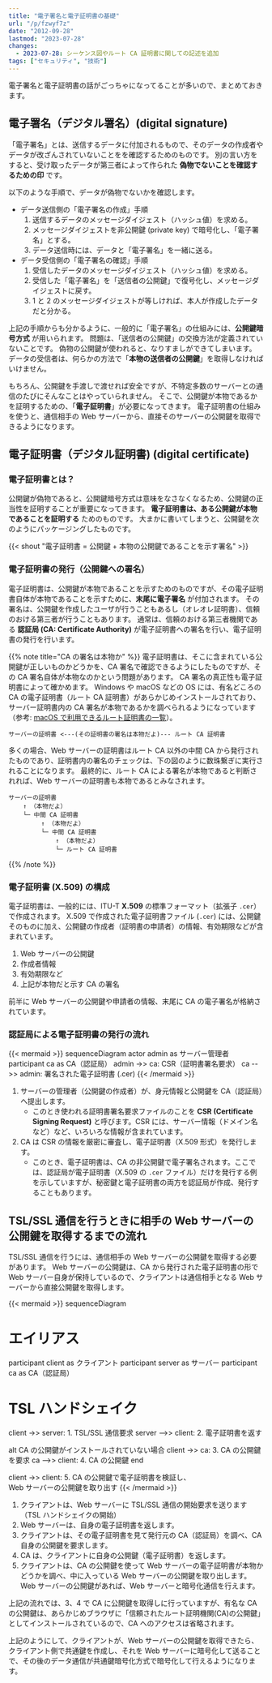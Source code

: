 ```yaml
---
title: "電子署名と電子証明書の基礎"
url: "/p/fzwyf7z"
date: "2012-09-28"
lastmod: "2023-07-28"
changes:
  - 2023-07-28: シーケンス図やルート CA 証明書に関しての記述を追加
tags: ["セキュリティ", "技術"]
---
```


電子署名と電子証明書の話がごっちゃになってることが多いので、まとめておきます。


電子署名（デジタル署名）(digital signature)
----

「電子署名」とは、送信するデータに付加されるもので、そのデータの作成者やデータが改ざんされていないことをを確認するためのものです。
別の言い方をすると、受け取ったデータが第三者によって作られた __偽物でないことを確認するための印__ です。

以下のような手順で、データが偽物でないかを確認します。

- データ送信側の「電子署名の作成」手順
    1. 送信するデータのメッセージダイジェスト（ハッシュ値）を求める。
    2. メッセージダイジェストを非公開鍵 (private key) で暗号化し、「電子署名」とする。
    3. データ送信時には、データと「電子署名」を一緒に送る。
- データ受信側の「電子署名の確認」手順
    1. 受信したデータのメッセージダイジェスト（ハッシュ値）を求める。
    2. 受信した「電子署名」を「送信者の公開鍵」で復号化し、メッセージダイジェストに戻す。
    3. 1 と 2 のメッセージダイジェストが等しければ、本人が作成したデータだと分かる。

上記の手順からも分かるように、一般的に「電子署名」の仕組みには、__公開鍵暗号方式__ が用いられます。
問題は、「送信者の公開鍵」の交換方法が定義されていないことです。
偽物の公開鍵が使われると、なりすましができてしまいます。
データの受信者は、何らかの方法で「__本物の送信者の公開鍵__」を取得しなければいけません。

もちろん、公開鍵を手渡しで渡せれば安全ですが、不特定多数のサーバーとの通信のたびにそんなことはやっていられません。
そこで、公開鍵が本物であるかを証明するための、「__電子証明書__」が必要になってきます。
電子証明書の仕組みを使うと、通信相手の Web サーバーから、直接そのサーバーの公開鍵を取得できるようになります。


電子証明書（デジタル証明書) (digital certificate)
----

### 電子証明書とは？

公開鍵が偽物であると、公開鍵暗号方式は意味をなさなくなるため、公開鍵の正当性を証明することが重要になってきます。
__電子証明書は、ある公開鍵が本物であることを証明する__ ためのものです。
大まかに書いてしまうと、公開鍵を次のようにパッケージングしたものです。

{{< shout "電子証明書 = 公開鍵 + 本物の公開鍵であることを示す署名" >}}

### 電子証明書の発行（公開鍵への署名）

電子証明書は、公開鍵が本物であることを示すためのものですが、その電子証明書自体が本物であることを示すために、__末尾に電子署名__ が付加されます。
その署名は、公開鍵を作成したユーザが行うこともあるし（オレオレ証明書）、信頼のおける第三者が行うこともあります。
通常は、信頼のおける第三者機関である __認証局 (CA: Certificate Authority)__ が電子証明書への署名を行い、電子証明書の発行を行います。

{{% note title="CA の署名は本物か" %}}
電子証明書は、そこに含まれている公開鍵が正しいものかどうかを、CA 署名で確認できるようにしたものですが、その CA 署名自体が本物なのかという問題があります。
CA 署名の真正性も電子証明書によって確かめます。
Windows や macOS などの OS には、有名どころの CA の電子証明書（ルート CA 証明書）があらかじめインストールされており、サーバー証明書内の CA 署名が本物であるかを調べられるようになっています（参考: [macOS で利用できるルート証明書の一覧](https://support.apple.com/ja-jp/HT202858)）。

```
サーバーの証明書 <---(その証明書の署名は本物だよ)--- ルート CA 証明書
```

多くの場合、Web サーバーの証明書はルート CA 以外の中間 CA から発行されたものであり、証明書内の署名のチェックは、下の図のように数珠繋ぎに実行されることになります。
最終的に、ルート CA による署名が本物であると判断されれば、Web サーバーの証明書も本物であるとみなされます。

```
サーバーの証明書
    ↑ （本物だよ）
    └─ 中間 CA 証明書
         ↑ （本物だよ）
         └─ 中間 CA 証明書
             ↑ （本物だよ）
             └─ ルート CA 証明書
```
{{% /note %}}

### 電子証明書 (X.509) の構成

電子証明書は、一般的には、ITU-T __X.509__ の標準フォーマット（拡張子 `.cer`）で作成されます。
X.509 で作成された電子証明書ファイル (`.cer`) には、公開鍵そのものに加え、公開鍵の作成者（証明書の申請者）の情報、有効期限などが含まれています。

1. Web サーバーの公開鍵
2. 作成者情報
3. 有効期限など
4. 上記が本物だと示す CA の署名

前半に Web サーバーの公開鍵や申請者の情報、末尾に CA の電子署名が格納されています。

### 認証局による電子証明書の発行の流れ

{{< mermaid >}}
sequenceDiagram
    actor admin as サーバー管理者
    participant ca as CA（認証局）
    admin ->> ca: CSR（証明書署名要求）
    ca -->> admin: 署名された電子証明書 (.cer)
{{< /mermaid >}}

1. サーバーの管理者（公開鍵の作成者）が、身元情報と公開鍵を CA（認証局）へ提出します。
   - このとき使われる証明書署名要求ファイルのことを __CSR (Certificate Signing Request)__ と呼びます。CSR には、サーバー情報（ドメイン名など）など、いろいろな情報が含まれています。
2. CA は CSR の情報を厳密に審査し、電子証明書（X.509 形式）を発行します。
   - このとき、電子証明書は、CA の非公開鍵で電子署名されます。ここでは、認証局が電子証明書（X.509 の `.cer` ファイル）だけを発行する例を示していますが、秘密鍵と電子証明書の両方を認証局が作成、発行することもあります。


TSL/SSL 通信を行うときに相手の Web サーバーの公開鍵を取得するまでの流れ
----

TSL/SSL 通信を行うには、通信相手の Web サーバーの公開鍵を取得する必要があります。
Web サーバーの公開鍵は、CA から発行された電子証明書の形で Web サーバー自身が保持しているので、クライアントは通信相手となる Web サーバーから直接公開鍵を取得します。

{{< mermaid >}}
sequenceDiagram
  # エイリアス
  participant client as クライアント
  participant server as サーバー
  participant ca as CA（認証局）

  # TSL ハンドシェイク
  client ->> server: 1. TSL/SSL 通信要求
  server -->> client: 2. 電子証明書を返す

  alt CA の公開鍵がインストールされていない場合
    client ->> ca: 3. CA の公開鍵を要求
    ca -->> client: 4. CA の公開鍵
  end

  client ->> client: 5. CA の公開鍵で電子証明書を検証し、<br/>Web サーバーの公開鍵を取り出す
{{< /mermaid >}}

1. クライアントは、Web サーバーに TSL/SSL 通信の開始要求を送ります（TSL ハンドシェイクの開始）
2. Web サーバーは、自身の電子証明書を返します。
3. クライアントは、その電子証明書を見て発行元の CA（認証局）を調べ、CA 自身の公開鍵を要求します。
4. CA は、クライアントに自身の公開鍵（電子証明書）を返します。
5. クライアントは、CA の公開鍵を使って Web サーバーの電子証明書が本物かどうかを調べ、中に入っている Web サーバーの公開鍵を取り出します。Web サーバーの公開鍵があれば、Web サーバーと暗号化通信を行えます。

上記の流れでは、3、4 で CA に公開鍵を取得しに行っていますが、有名な CA の公開鍵は、あらかじめブラウザに「信頼されたルート証明機関(CA)の公開鍵」としてインストールされているので、CA へのアクセスは省略されます。

上記のようにして、クライアントが、Web サーバーの公開鍵を取得できたら、クライアント側で共通鍵を作成し、それを Web サーバーに暗号化して送ることで、その後のデータ通信が共通鍵暗号化方式で暗号化して行えるようになります。

